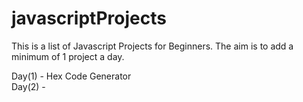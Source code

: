 # javascriptProjects

This is a list of Javascript Projects for Beginners. The aim is to add a minimum of 1 project a day.

Day(1) - Hex Code Generator
<br>
Day(2) - 
